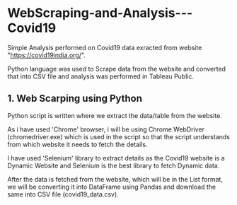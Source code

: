 # WebScraping-and-Analysis---Covid19

Simple Analysis performed on Covid19 data exracted from website "https://covid19india.org/".

Python language was used to Scrape data from the website and converted that into CSV file and analysis was performed in Tableau Public.

## 1. Web Scarping using Python

Python script is written where we extract the data/table from the website.

As i have used 'Chrome' browser, i will be using Chrome WebDriver (chromedriver.exe) which is used in the script so that the script understands from which website it needs to fetch the details.

I have used 'Selenium' library to extract details as the Covid19 website is a Dynamic Website and Selenium is the best library to fetch Dynamic data.

After the data is fetched from the website, which will be in the List format, we will be converting it into DataFrame using Pandas and download the same into CSV file (covid19_data.csv).